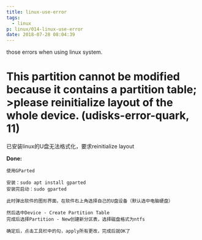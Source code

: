 ```yaml
---
title: linux-use-error
tags:
  - linux
p: linux/014-linux-use-error
date: 2018-07-28 08:04:39
---
```


those errors when using linux system.

# This partition cannot be modified because it contains a partition table; >please reinitialize layout of the whole device. (udisks-error-quark, 11)

已安装linux的U盘无法格式化，要求reinitialize layout

**Done:**
```
使用GParted

安装：sudo apt install gparted
安装完启动：sudo gparted

此时弹出软件的图形界面，在软件右上角选择自己的U盘设备（默认选中电脑硬盘）

然后选中Device - Create Partition Table
完成后选择Partition - New创建新分区表，选择磁盘格式为ntfs

确定后，点击工具栏中的勾，apply所有更改，完成后就OK了
```
